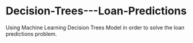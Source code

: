 # Decision-Trees---Loan-Predictions
Using Machine Learning Decision Trees Model in order to solve the loan predictions problem.
